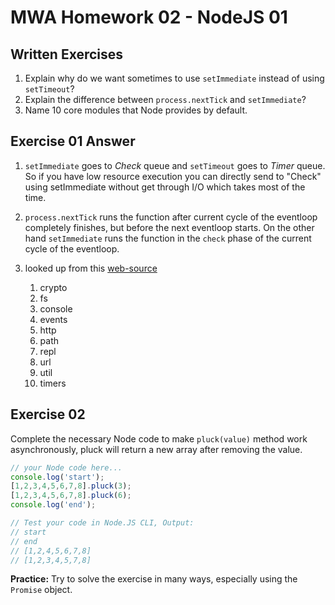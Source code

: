 # MWA Homework 02 - NodeJS 01
## Written Exercises
1. Explain why do we want sometimes to use `setImmediate` instead of using `setTimeout`? 
2. Explain the difference between `process.nextTick` and `setImmediate`?
3. Name 10 core modules that Node provides by default.

## Exercise 01 Answer

1. `setImmediate` goes to *Check* queue and `setTimeout` goes to *Timer* queue. So if you have low resource execution you can directly send to "Check" using setImmediate without get through I/O which takes most of the time.

2. `process.nextTick` runs the function after current cycle of the eventloop completely finishes, but before the next eventloop starts.
    On the other hand `setImmediate` runs the function in the `check` phase of the current cycle of the eventloop.
3. looked up from this [web-source](https://flaviocopes.com/node-core-modules/)
    1. crypto
    2. fs
    3. console
    4. events
    5. http
    6. path
    7. repl
    8. url
    9. util
    10. timers

## Exercise 02
Complete the necessary Node code to make `pluck(value)` method work asynchronously, pluck will return a new array after removing the value.  
```javascript
// your Node code here...
console.log('start');
[1,2,3,4,5,6,7,8].pluck(3);
[1,2,3,4,5,6,7,8].pluck(6);
console.log('end');

// Test your code in Node.JS CLI, Output:
// start
// end
// [1,2,4,5,6,7,8]
// [1,2,3,4,5,7,8]
```
**Practice:** Try to solve the exercise in many ways, especially using the `Promise` object.
